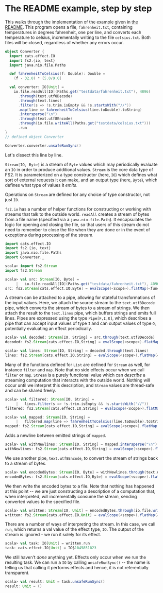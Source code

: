 # The README example, step by step

This walks through the implementation of the example given in [the README](../README.md). This program opens a file, `fahrenheit.txt`, containing temperatures in degrees fahrenheit, one per line, and converts each temperature to celsius, incrementally writing to the file `celsius.txt`. Both files will be closed, regardless of whether any errors occur.

```scala
object Converter {
  import cats.effect.IO
  import fs2.{io, text}
  import java.nio.file.Paths

  def fahrenheitToCelsius(f: Double): Double =
    (f - 32.0) * (5.0/9.0)

  val converter: IO[Unit] =
    io.file.readAll[IO](Paths.get("testdata/fahrenheit.txt"), 4096)
      .through(text.utf8Decode)
      .through(text.lines)
      .filter(s => !s.trim.isEmpty && !s.startsWith("//"))
      .map(line => fahrenheitToCelsius(line.toDouble).toString)
      .intersperse("\n")
      .through(text.utf8Encode)
      .through(io.file.writeAll(Paths.get("testdata/celsius.txt")))
      .run
}
// defined object Converter

Converter.converter.unsafeRunSync()
```

Let's dissect this line by line.

`Stream[IO, Byte]` is a stream of `Byte` values which may periodically evaluate an `IO` in order to produce additional values. `Stream` is the core data type of FS2. It is parameterized on a type constructor (here, `IO`) which defines what sort of external requests it can make, and an output type (here, `Byte`), which defines what type of values it _emits_.

Operations on `Stream` are defined for any choice of type constructor, not just `IO`.

`fs2.io` has a number of helper functions for constructing or working with streams that talk to the outside world. `readAll` creates a stream of bytes from a file name (specified via a `java.nio.file.Path`). It encapsulates the logic for opening and closing the file, so that users of this stream do not need to remember to close the file when they are done or in the event of exceptions during processing of the stream.

```scala
import cats.effect.IO
import fs2.{io, text}
import java.nio.file.Paths
import Converter._
```

```scala
scala> import fs2.Stream
import fs2.Stream

scala> val src: Stream[IO, Byte] =
     |   io.file.readAll[IO](Paths.get("testdata/fahrenheit.txt"), 4096)
src: fs2.Stream[cats.effect.IO,Byte] = evalScope(<scope>).flatMap(<function1>)
```

A stream can be attached to a pipe, allowing for stateful transformations of the input values. Here, we attach the source stream to the `text.utf8Decode` pipe, which converts the stream of bytes to a stream of strings. We then attach the result to the `text.lines` pipe, which buffers strings and emits full lines. Pipes are expressed using the type `Pipe[F,I,O]`, which describes a pipe that can accept input values of type `I` and can output values of type `O`, potentially evaluating an effect periodically.

```scala
scala> val decoded: Stream[IO, String] = src.through(text.utf8Decode)
decoded: fs2.Stream[cats.effect.IO,String] = evalScope(<scope>).flatMap(<function1>)

scala> val lines: Stream[IO, String] = decoded.through(text.lines)
lines: fs2.Stream[cats.effect.IO,String] = evalScope(<scope>).flatMap(<function1>)
```

Many of the functions defined for `List` are defined for `Stream` as well, for instance `filter` and `map`. Note that no side effects occur when we call `filter` or `map`. `Stream` is a purely functional value which can _describe_ a streaming computation that interacts with the outside world. Nothing will occur until we interpret this description, and `Stream` values are thread-safe and can be shared freely.

```scala
scala> val filtered: Stream[IO, String] =
     |   lines.filter(s => !s.trim.isEmpty && !s.startsWith("//"))
filtered: fs2.Stream[cats.effect.IO,String] = evalScope(<scope>).flatMap(<function1>)

scala> val mapped: Stream[IO, String] =
     |   filtered.map(line => fahrenheitToCelsius(line.toDouble).toString)
mapped: fs2.Stream[cats.effect.IO,String] = evalScope(<scope>).flatMap(<function1>).mapChunks(<function1>)
```

Adds a newline between emitted strings of `mapped`.

```scala
scala> val withNewlines: Stream[IO, String] = mapped.intersperse("\n")
withNewlines: fs2.Stream[cats.effect.IO,String] = evalScope(<scope>).flatMap(<function1>)
```

We use another pipe, `text.utf8Encode`, to convert the stream of strings back to a stream of bytes.

```scala
scala> val encodedBytes: Stream[IO, Byte] = withNewlines.through(text.utf8Encode)
encodedBytes: fs2.Stream[cats.effect.IO,Byte] = evalScope(<scope>).flatMap(<function1>).flatMap(<function1>)
```

We then write the encoded bytes to a file. Note that nothing has happened at this point -- we are just constructing a description of a computation that, when interpreted, will incrementally consume the stream, sending converted values to the specified file.

```scala
scala> val written: Stream[IO, Unit] = encodedBytes.through(io.file.writeAll(Paths.get("testdata/celsius.txt")))
written: fs2.Stream[cats.effect.IO,Unit] = evalScope(<scope>).flatMap(<function1>)
```

There are a number of ways of interpreting the stream. In this case, we call `run`, which returns a val value of the effect type, `IO`. The output of the stream is ignored - we run it solely for its effect.

```scala
scala> val task: IO[Unit] = written.run
task: cats.effect.IO[Unit] = IO$1045851023
```

We still haven't *done* anything yet. Effects only occur when we run the resulting task. We can run a `IO` by calling `unsafeRunSync()` -- the name is telling us that calling it performs effects and hence, it is not referentially transparent.

```scala
scala> val result: Unit = task.unsafeRunSync()
result: Unit = ()
```
